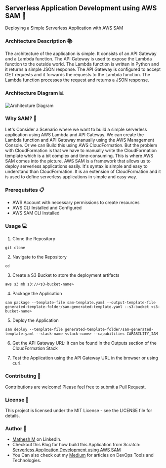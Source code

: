 ## Serverless Application Development using AWS SAM 🚀
Deploying a Simple Serverless Application with AWS SAM

### Architecture Description 📚

The architecture of the application is simple. It consists of an API Gateway and a Lambda function. The API Gateway is used to expose the Lambda function to the outside world. The Lambda function is written in Python and it returns a simple JSON response. The API Gateway is configured to accept GET requests and it forwards the requests to the Lambda function. The Lambda function processes the request and returns a JSON response.

### Architecture Diagram 📊

![Architecture Diagram]()

### Why SAM? 🤔

Let's Consider a Scenario where we want to build a simple serverless application using AWS Lambda and API Gateway. We can create the Lambda function and API Gateway manually using the AWS Management Console. Or we can Build this using AWS CloudFormation. But the problem with CloudFormation is that we have to manually write the CloudFormation template which is a bit complex and time-consuming. This is where AWS SAM comes into the picture. AWS SAM is a framework that allows us to deploy serverless applications easily. It's syntax is simple and easy to understand than CloudFormation. It is an extension of CloudFormation and it is used to define serverless applications in simple and easy way.

### Prerequisites 📋

- AWS Account with necessary permissions to create resources
- AWS CLI Installed and Configured
- AWS SAM CLI Installed

### Usage 💻

1. Clone the Repository
```
git clone 
```
2. Navigate to the Repository
```
cd 
```
3. Create a S3 Bucket to store the deployment artifacts
```
aws s3 mb s3://<s3-bucket-name>
```
4. Package the Application
```
sam package --template-file sam-template.yaml --output-template-file generated-template-folder/sam-generated-template.yaml --s3-bucket <s3-bucket-name>
```
5. Deploy the Application
```
sam deploy --template-file generated-template-folder/sam-generated-template.yaml --stack-name <stack-name> --capabilities CAPABILITY_IAM
```
6. Get the API Gateway URL: It can be found in the Outputs section of the CloudFormation Stack

7. Test the Application using the API Gateway URL in the browser or using curl.

### Contributing 🤝

Contributions are welcome! Please feel free to submit a Pull Request.

### License 📝

This project is licensed under the MIT License - see the LICENSE file for details.

### Author 📖

- [Mathesh M](https://www.linkedin.com/in/mathesh-me/) on LinkedIn.
- Checkout this Blog for how build this Application from Scratch: [Serverless Application Development using AWS SAM]()
- You Can also check out my [Medium](https://medium.com/@mathesh-me) for articles on DevOps Tools and Technologies.